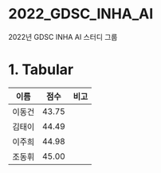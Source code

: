 # 2022_GDSC_INHA_AI
2022년 GDSC INHA AI 스터디 그룹


# 1. Tabular
|이름|점수|비고|
|------|---|---|
|이동건|43.75||
|김태이|44.49||
|이주희|44.98||
|조동휘|45.00||
